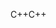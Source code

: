 <span data-ttu-id="42627-101">C++</span><span class="sxs-lookup"><span data-stu-id="42627-101">C++</span></span>